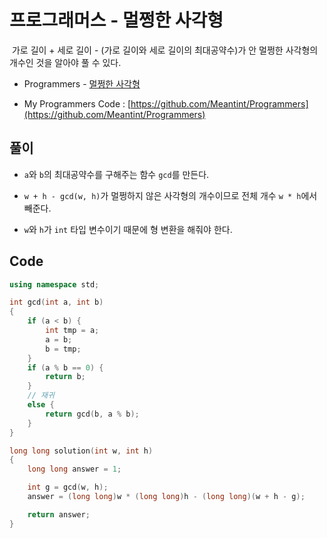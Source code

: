 # 프로그래머스 - 멀쩡한 사각형

&nbsp;가로 길이 + 세로 길이 - (가로 길이와 세로 길이의 최대공약수)가 안 멀쩡한 사각형의 개수인 것을 알아야 풀 수 있다.

- Programmers - [멀쩡한 사각형](https://programmers.co.kr/learn/courses/30/lessons/62048)

- My Programmers Code : [https://github.com/Meantint/Programmers](https://github.com/Meantint/Programmers)

## 풀이

- `a`와 `b`의 최대공약수를 구해주는 함수 `gcd`를 만든다.

- `w + h - gcd(w, h)`가 멀쩡하지 않은 사각형의 개수이므로 전체 개수 `w * h`에서 빼준다.

- `w`와 `h`가 `int` 타입 변수이기 때문에 형 변환을 해줘야 한다.

## Code

```cpp
using namespace std;

int gcd(int a, int b)
{
    if (a < b) {
        int tmp = a;
        a = b;
        b = tmp;
    }
    if (a % b == 0) {
        return b;
    }
    // 재귀
    else {
        return gcd(b, a % b);
    }
}

long long solution(int w, int h)
{
    long long answer = 1;

    int g = gcd(w, h);
    answer = (long long)w * (long long)h - (long long)(w + h - g);

    return answer;
}
```
